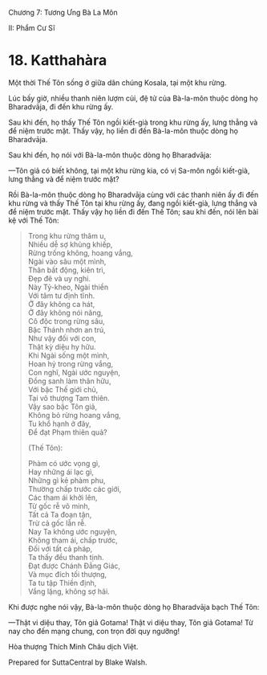  

Chương 7: Tương Ưng Bà La Môn

II: Phẩm Cư Sĩ

# 18\. Katthahàra

Một thời Thế Tôn sống ở giữa dân chúng Kosala, tại một khu rừng.

Lúc bấy giờ, nhiều thanh niên lượm củi, đệ tử của Bà-la-môn thuộc dòng họ Bharadvāja, đi đến khu rừng ấy.

Sau khi đến, họ thấy Thế Tôn ngồi kiết-già trong khu rừng ấy, lưng thẳng và để niệm trước mặt. Thấy vậy, họ liền đi đến Bà-la-môn thuộc dòng họ Bharadvāja.

Sau khi đến, họ nói với Bà-la-môn thuộc dòng họ Bharadvāja:

—Tôn giả có biết không, tại một khu rừng kia, có vị Sa-môn ngồi kiết-già, lưng thẳng và để niệm trước mặt?

Rồi Bà-la-môn thuộc dòng họ Bharadvāja cùng với các thanh niên ấy đi đến khu rừng và thấy Thế Tôn tại khu rừng ấy, đang ngồi kiết-già, lưng thẳng và để niệm trước mặt. Thấy vậy họ liền đi đến Thế Tôn; sau khi đến, nói lên bài kệ với Thế Tôn:

> Trong khu rừng thâm u,  
> Nhiều dễ sợ khủng khiếp,  
> Rừng trống không, hoang vắng,  
> Ngài vào sâu một mình,  
> Thân bất động, kiên trì,  
> Ðẹp đẽ và uy nghi.  
> Này Tỷ-kheo, Ngài thiền  
> Với tâm tư định tĩnh.  
> Ở đây không ca hát,  
> Ở đây không nói năng,  
> Cô độc trong rừng sâu,  
> Bậc Thánh nhơn an trú,  
> Như vậy đối với con,  
> Thật kỳ diệu hy hữu.  
> Khi Ngài sống một mình,  
> Hoan hỷ trong rừng vắng,  
> Con nghĩ, Ngài ước nguyện,  
> Ðồng sanh làm thân hữu,  
> Với bậc Thế giới chủ,  
> Tại vô thượng Tam thiên.  
> Vậy sao bậc Tôn giả,  
> Không bỏ rừng hoang vắng,  
> Tu khổ hạnh ở đây,  
> Ðể đạt Phạm thiên quả?
> 
> (Thế Tôn):
> 
> Phàm có ước vọng gì,  
> Hay những ái lạc gì,  
> Những gì kẻ phàm phu,  
> Thường chấp trước các giới,  
> Các tham ái khởi lên,  
> Từ gốc rễ vô minh,  
> Tất cả Ta đoạn tận,  
> Trừ cả gốc lẫn rễ.  
> Nay Ta không ước nguyện,  
> Không tham ái, chấp trước,  
> Ðối với tất cả pháp,  
> Ta thấy đều thanh tịnh.  
> Ðạt được Chánh Ðẳng Giác,  
> Và mục đích tối thượng,  
> Ta tu tập Thiền định,  
> Vắng lặng, không sợ hãi.

Khi được nghe nói vậy, Bà-la-môn thuộc dòng họ Bharadvāja bạch Thế Tôn:

—Thật vi diệu thay, Tôn giả Gotama! Thật vi diệu thay, Tôn giả Gotama! Từ nay cho đến mạng chung, con trọn đời quy ngưỡng!

Hòa thượng Thích Minh Châu dịch Việt.

Prepared for SuttaCentral by Blake Walsh.